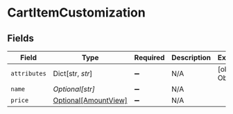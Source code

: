# CartItemCustomization


## Fields

| Field                                                     | Type                                                      | Required                                                  | Description                                               | Example                                                   |
| --------------------------------------------------------- | --------------------------------------------------------- | --------------------------------------------------------- | --------------------------------------------------------- | --------------------------------------------------------- |
| `attributes`                                              | Dict[str, *str*]                                          | :heavy_minus_sign:                                        | N/A                                                       | [object Object]                                           |
| `name`                                                    | *Optional[str]*                                           | :heavy_minus_sign:                                        | N/A                                                       |                                                           |
| `price`                                                   | [Optional[AmountView]](../../models/shared/amountview.md) | :heavy_minus_sign:                                        | N/A                                                       |                                                           |